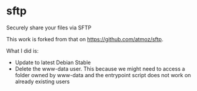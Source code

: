 # sftp
Securely share your files via SFTP

This work is forked from that on https://github.com/atmoz/sftp.

What I did is:

  *  Update to latest Debian Stable
  *  Delete the www-data user. This because we might need to access a folder owned by www-data and the entrypoint script does not work on already existing users 

